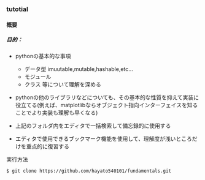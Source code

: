 ### tutotial

#### 概要
##### 目的：
- pythonの基本的な事項
    - データ型 imuutable,mutable,hashable,etc...
    - モジュール
    - クラス
等について理解を深める

- pythonの他のライブラリなどについても、その基本的な性質を抑えて実装に役立てる(例えば、matplotlibならオブジェクト指向インターフェイスを知ることでより実装も理解も早くなる)


- 上記のフォルダ内をエディタで一括検索して備忘録的に使用する
- エディタで使用できるブックマーク機能を使用して、理解度が浅いところだけを重点的に復習する


実行方法

```
$ git clone https://github.com/hayato540101/fundamentals.git
```
